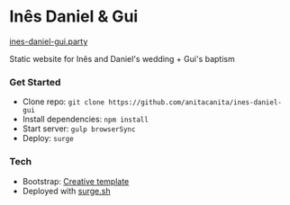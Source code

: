 # Inês Daniel & Gui

[ines-daniel-gui.party](http://ines-daniel-gui.party/)

Static website for Inês and Daniel's wedding + Gui's baptism

### Get Started

- Clone repo: `git clone https://github.com/anitacanita/ines-daniel-gui`
- Install dependencies: `npm install`
- Start server: `gulp browserSync`
- Deploy: `surge`

### Tech

- Bootstrap: [Creative template](http://startbootstrap.com/template-overviews/creative/)
- Deployed with [surge.sh](https://surge.sh/)
